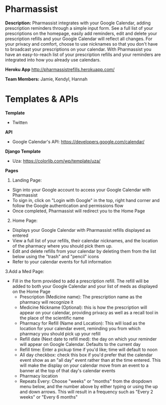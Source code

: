 # Pharmassist #
**Description:** Pharmassist integrates with your Google Calendar, adding prescription reminders through a simple input form. See a full list of your prescriptions on the homepage, easily add reminders, edit and delete your prescription refills and your Google Calendar will reflect all changes. For your privacy and comfort, choose to use nicknames so that you don't have to broadcast your prescriptions on your calendar. With Pharmassist you have an easy-to-reach list of your prescription refills and your reminders are integrated into how you already use calendars.

**Heroku App**
http://pharmassistrefills.herokuapp.com/

**Team Members:** Jamie, Kendyl, Hannah

# Templates & APIs #
**Template**
* Twitten

**API**
* Google Calendar's API: https://developers.google.com/calendar/

**Django Template**
* Uza: https://colorlib.com/wp/template/uza/

**Pages**
1. Landing Page: 
  * Sign into your Google account to access your Google Calendar with Pharmassist
  * To sign in, click on "Login with Google" in the top, right hand corner and follow the Google authentication and permissions flow
  * Once completed, Pharmassist will redirect you to the Home Page

2. Home Page:
  * Displays your Google Calendar with Pharmassist refills displayed as entered
  * View a full list of your refills, their calendar nicknames, and the location of the pharmacy where you should pick them up.
  * Edit and delete refills from your calendar by deleting them from the list below using the "trash" and "pencil" icons
  * Refer to your calendar events for full information
  
3.Add a Med Page:
* Fill in the form provided to add a prescription refill. The refill will be added to both your Google Calendar and your list of meds as displayed on the Home Page
  * Prescription (Medicine name): The prescription name as the pharmacy will recognize it
  * Medicine Nickname (Optional): this is how the prescription will appear on your calendar, providing privacy as well as a recall tool in the place of the scientific name
  * Pharmacy for Refill (Name and Location): This will load as the location for your calendar event, reminding you from which pharmacy you should pick up your refill
  * Refill date (Next date to refill med): the day on which your reminder will appear on Google Calendar. Defaults to the current day
  * Refill time: Enter a pickup time if you'd like; time will default to noon
  * All day checkbox: check this box if you'd prefer that the calendar event show as an "all day" event rather than at the time entered. This will make the display on your calendar move from an event to a banner at the top of that day's calendar events
  * Pharmacy location
  * Repeats Every: Choose "weeks" or "months" from the dropdown menu below, and the number above by either typing or using the up and down arrows. This will result in a frequency such as "Every 2 weeks" or "Every 6 months"

